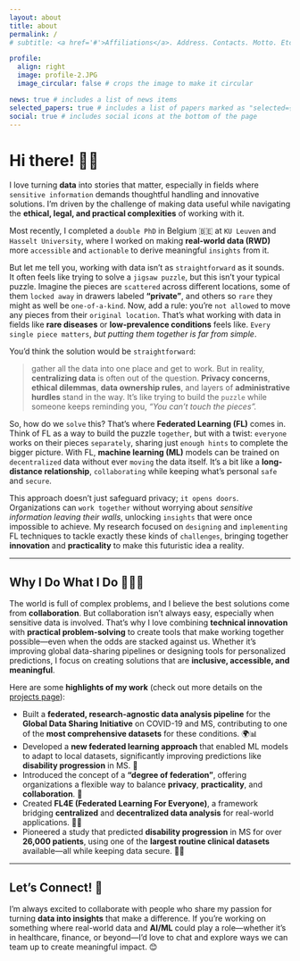 ```yaml
---
layout: about
title: about
permalink: /
# subtitle: <a href='#'>Affiliations</a>. Address. Contacts. Motto. Etc.

profile:
  align: right
  image: profile-2.JPG
  image_circular: false # crops the image to make it circular

news: true # includes a list of news items
selected_papers: true # includes a list of papers marked as "selected={true}"
social: true # includes social icons at the bottom of the page
---
```


# Hi there! 👋🏼

I love turning **data** into stories that matter, especially in fields where `sensitive information` demands thoughtful handling and innovative solutions. I’m driven by the challenge of making data useful while navigating the **ethical, legal, and practical complexities** of working with it.

Most recently, I completed a `double PhD` in Belgium 🇧🇪 at `KU Leuven` and `Hasselt University`, where I worked on making **real-world data (RWD)** more `accessible` and `actionable` to derive meaningful `insights` from it.

But let me tell you, working with data isn’t as `straightforward` as it sounds. It often feels like trying to solve a `jigsaw puzzle`, but this isn’t your typical puzzle. Imagine the pieces are `scattered` across different locations, some of them `locked away` in drawers labeled **“private”**, and others so `rare` they might as well be `one-of-a-kind`. Now, add a rule: you’re `not allowed` to move any pieces from their `original location`. That’s what working with data in fields like **rare diseases** or **low-prevalence conditions** feels like. `Every single piece matters`, _but putting them together is far from simple_.

You’d think the solution would be `straightforward`:

> gather all the data into one place and get to work.
> But in reality, **centralizing data** is often out of the question. **Privacy concerns**, **ethical dilemmas**, **data ownership rules**, and layers of **administrative hurdles** stand in the way. It’s like trying to build the `puzzle` while someone keeps reminding you, _“You can’t touch the pieces”._

So, how do we `solve` this? That’s where **Federated Learning (FL)** comes in. Think of FL as a way to build the puzzle `together`, but with a twist: `everyone` works on their pieces `separately`, sharing just `enough hints` to complete the bigger picture. With FL, **machine learning (ML)** models can be trained on `decentralized` data without ever `moving` the data itself. It’s a bit like a **long-distance relationship**, `collaborating` while keeping what’s personal `safe` and `secure`.

This approach doesn’t just safeguard privacy; `it opens doors`. Organizations can `work together` without worrying about _sensitive information leaving their walls_, unlocking `insights` that were once impossible to achieve.
My research focused on `designing` and `implementing` FL techniques to tackle exactly these kinds of `challenges`, bringing together **innovation** and **practicality** to make this futuristic idea a reality.

---

## Why I Do What I Do 👨🏻‍💻

The world is full of complex problems, and I believe the best solutions come from **collaboration**. But collaboration isn’t always easy, especially when sensitive data is involved. That’s why I love combining **technical innovation** with **practical problem-solving** to create tools that make working together possible—even when the odds are stacked against us. Whether it’s improving global data-sharing pipelines or designing tools for personalized predictions, I focus on creating solutions that are **inclusive, accessible, and meaningful**.

Here are some **highlights of my work** (check out more details on the [projects page](https://ashkan-pirmani.github.io/projects)):

- Built a **federated, research-agnostic data analysis pipeline** for the **Global Data Sharing Initiative** on COVID-19 and MS, contributing to one of the **most comprehensive datasets** for these conditions. 🌍📊
- Developed a **new federated learning approach** that enabled ML models to adapt to local datasets, significantly improving predictions like **disability progression** in MS. 🚀
- Introduced the concept of a **“degree of federation”**, offering organizations a flexible way to balance **privacy**, **practicality**, and **collaboration**. 🎯
- Created **FL4E (Federated Learning For Everyone)**, a framework bridging **centralized** and **decentralized data analysis** for real-world applications. 🔐🌐
- Pioneered a study that predicted **disability progression** in MS for over **26,000 patients**, using one of the **largest routine clinical datasets** available—all while keeping data secure. 🧠✨

---

## Let’s Connect! 🌟

I’m always excited to collaborate with people who share my passion for turning **data into insights** that make a difference. If you’re working on something where real-world data and **AI/ML** could play a role—whether it’s in healthcare, finance, or beyond—I’d love to chat and explore ways we can team up to create meaningful impact. 😊

<!-- # Hi there! 👋🏼

I am passionate about bridging the gap between **data science** and **healthcare innovation**, combining technical expertise with practical solutions to tackle real-world challenges. Most recently, I completed a `double PhD` at `KU Leuven` and `Hasselt University`, where my focus was on making **real-world data (RWD)** both accessible and actionable. 💡

In healthcare, **data fragmentation** and **privacy concerns** are major obstacles to generating meaningful insights. My work explored how tools like `federated data analysis` can enable secure collaboration without compromising privacy. For example, I contributed to a **research-agnostic data analysis pipeline** that powered the **Global Data Sharing Initiative** for COVID-19 and **Multiple Sclerosis (MS)**, assembling the `largest-ever dataset` for MS and COVID-19 🌍📊.

Another key project was **FL-MS-RWD**, where I developed a `new Federated Learning (FL) schema and algorithm`. This work significantly improved predictive performance by enabling `global models` to adapt to local datasets. Using one of the `largest routine clinical datasets` available, we successfully predicted **disability progression in MS**, demonstrating how privacy-preserving models can outperform traditional methods. 🚀

---

## Why I Do What I Do 👨🏻‍💻

I am a firm believer in the power of **collaboration** to drive meaningful change. I thrive in **diverse, multidisciplinary teams**, blending **technical innovation** with **real-world applications**. Whether it is predicting MS outcomes, improving global data-sharing pipelines, or designing **federated ecosystems**, my focus is always on creating solutions that are **inclusive, accessible, and impactful**.

Here are some highlights of my work:

- Contributed to the **Global Data Sharing Initiative for COVID-19 and MS**, building the `largest dataset` of MS and COVID-19 cases to date, showcasing the impact of collaborative healthcare. 🌏📊
- Developed **FL4E (Federated Learning For Everyone)**, a `flexible framework` that bridges centralized and decentralized data analysis for real-world needs. 🔐🌐
- Introduced the concept of the **“degree of federation”** through the **FL4E platform**, allowing organizations to balance privacy and practicality for different use cases. 🎯
- Designed and demonstrated **personalized FL models** that adapt to diverse datasets, offering a powerful alternative to traditional centralized approaches. These models not only improved both accuracy and privacy but also highlighted the `potential of FL` to deliver superior, privacy-preserving results. 🧠✨
- Predicted **disability progression** in MS for over **26,000 patients**, leveraging one of the `largest routine clinical datasets` in a pioneering study.

---

## Let’s Connect! 🌟

I believe thoughtful, **collaborative innovation** can transform not just healthcare, but other industries too. Whether you are in healthcare, finance, or any field where **real-world data** can make a difference, I’d love to connect and share ideas. Let’s work together to turn data into actionable insights that create real impact! 😊
 -->
